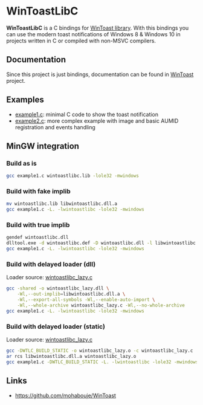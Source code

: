 # WinToastLibC
**WinToastLibC** is a C bindings for [WinToast library](https://github.com/mohabouje/WinToast). With this bindings you can use the modern toast notifications of Windows 8 & Windows 10 in projects written in C or compiled with non-MSVC compilers.

## Documentation
Since this project is just bindings, documentation can be found in [WinToast](https://github.com/mohabouje/WinToast) project.

## Examples
* [example1.c](example/example1.c): minimal C code to show the toast notification
* [example2.c](example/example2.c): more complex example with image and basic AUMID registration and events handling

## MinGW integration

### Build as is
```bash
gcc example1.c wintoastlibc.lib -lole32 -mwindows
```

### Build with fake implib
```bash
mv wintoastlibc.lib libwintoastlibc.dll.a
gcc example1.c -L. -lwintoastlibc -lole32 -mwindows
```

### Build with true implib
```bash
gendef wintoastlibc.dll
dlltool.exe -d wintoastlibc.def -D wintoastlibc.dll -l libwintoastlibc.dll.a
gcc example1.c -L. -lwintoastlibc -lole32 -mwindows
```

### Build with delayed loader (dll)
Loader source: [wintoastlibc_lazy.c](src/wintoastlibc_lazy.c)
```bash
gcc -shared -o wintoastlibc_lazy.dll \
    -Wl,--out-implib=libwintoastlibc.dll.a \
    -Wl,--export-all-symbols -Wl,--enable-auto-import \
    -Wl,--whole-archive wintoastlibc_lazy.c -Wl,--no-whole-archive
gcc example1.c -L. -lwintoastlibc -lole32 -mwindows
```

### Build with delayed loader (static)
Loader source: [wintoastlibc_lazy.c](src/wintoastlibc_lazy.c)
```bash
gcc -DWTLC_BUILD_STATIC -o wintoastlibc_lazy.o -c wintoastlibc_lazy.c
ar rcs libwintoastlibc.dll.a wintoastlibc_lazy.o
gcc example1.c -DWTLC_BUILD_STATIC -L. -lwintoastlibc -lole32 -mwindows
```

## Links
* https://github.com/mohabouje/WinToast
